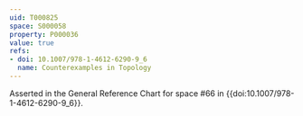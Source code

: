 ```yaml
---
uid: T000825
space: S000058
property: P000036
value: true
refs:
- doi: 10.1007/978-1-4612-6290-9_6
  name: Counterexamples in Topology
---
```


Asserted in the General Reference Chart for space #66 in
{{doi:10.1007/978-1-4612-6290-9_6}}.
